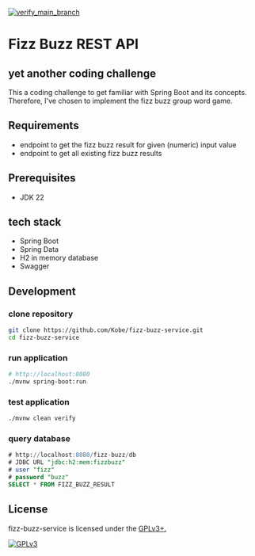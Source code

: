 [![verify_main_branch](https://github.com/Kobe/fizz-buzz-service/actions/workflows/verify.yml/badge.svg?branch=main)](https://github.com/Kobe/fizz-buzz-service/actions/workflows/verify.yml)

# Fizz Buzz REST API

## yet another coding challenge

This a coding challenge to get familiar with Spring Boot and its concepts.
Therefore, I've chosen to implement the fizz buzz group word game.

## Requirements

- endpoint to get the fizz buzz result for given (numeric) input value
- endpoint to get all existing fizz buzz results

## Prerequisites

- JDK 22

## tech stack

- Spring Boot
- Spring Data
- H2 in memory database
- Swagger

## Development

### clone repository

```bash
git clone https://github.com/Kobe/fizz-buzz-service.git
cd fizz-buzz-service
```

### run application

```bash
# http://localhost:8080
./mvnw spring-boot:run
```

### test application

```bash
./mvnw clean verify
```

### query database

```sql
# http://localhost:8080/fizz-buzz/db
# JDBC URL "jdbc:h2:mem:fizzbuzz"
# user "fizz"
# password "buzz"
SELECT * FROM FIZZ_BUZZ_RESULT
```

## License

fizz-buzz-service is licensed under the [GPLv3+.](LICENSE)

[![GPLv3](https://img.shields.io/badge/licence-GPLv3-brightgreen.svg)](http://www.gnu.org/licenses/gpl-3.0.html)
